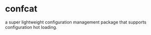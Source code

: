 # confcat
 a super lightweight configuration management package that supports configuration hot loading.
